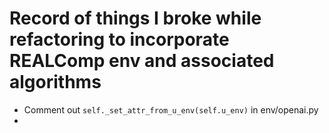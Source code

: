 # Record of things I broke while refactoring to incorporate REALComp env and associated algorithms

- Comment out `self._set_attr_from_u_env(self.u_env)` in env/openai.py
- 